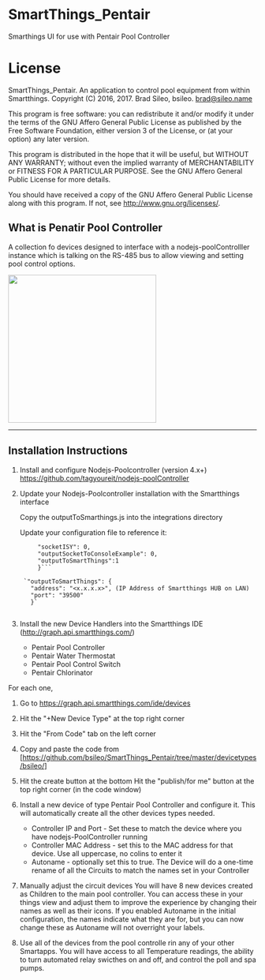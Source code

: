 # SmartThings_Pentair
Smarthings UI for use with Pentair Pool Controller

# License

SmartThings_Pentair.  An application to control pool equipment from within Smartthings.
Copyright (C) 2016, 2017.  Brad Sileo, bsileo.  brad@sileo.name

This program is free software: you can redistribute it and/or modify
it under the terms of the GNU Affero General Public License as
published by the Free Software Foundation, either version 3 of the
License, or (at your option) any later version.

This program is distributed in the hope that it will be useful,
but WITHOUT ANY WARRANTY; without even the implied warranty of
MERCHANTABILITY or FITNESS FOR A PARTICULAR PURPOSE.  See the
GNU Affero General Public License for more details.

You should have received a copy of the GNU Affero General Public License
along with this program.  If not, see <http://www.gnu.org/licenses/>.


## What is Penatir Pool Controller
A collection fo devices designed to interface with a nodejs-poolControlller instance which is talking on the RS-485 bus to allow viewing and setting pool control options. 


<img src="https://github.com/bsileo/SmartThings_Pentair/blob/master/SmartthingsPoolControlScreenshot.png" height="300">

***

## Installation Instructions

1. Install and configure Nodejs-Poolcontroller (version 4.x+)
          https://github.com/tagyoureit/nodejs-poolController
2. Update your Nodejs-Poolcontroller installation with the Smartthings interface

   Copy the outputToSmarthings.js into the integrations directory
   
   Update your configuration file to reference it:  
     
	 ```"integrations": {
          "socketISY": 0,
          "outputSocketToConsoleExample": 0,
		  "outputToSmartThings":1
          }```

      `"outputToSmartThings": {
		"address": "<x.x.x.x>", (IP Address of Smartthings HUB on LAN)
		"port": "39500"
	    }`
		 

3. Install the new Device Handlers into the Smartthings IDE (http://graph.api.smartthings.com/)
   - Pentair Pool Controller
   - Pentair Water Thermostat
   - Pentair Pool Control Switch
   - Pentair Chlorinator
   
For each one, 

1. Go to https://graph.api.smartthings.com/ide/devices
2. Hit the "+New Device Type" at the top right corner
3. Hit the "From Code" tab on the left corner
4. Copy and paste the code from [https://github.com/bsileo/SmartThings_Pentair/tree/master/devicetypes/bsileo/]
5. Hit the create button at the bottom
  Hit the "publish/for me" button at the top right corner (in the code window)

6. Install a new device of type Pentair Pool Controller and configure it. This will automatically create all the other devices types needed.    
    - Controller IP and Port - Set these to match the device where you have nodejs-PoolController running
	- Controller MAC Address - set this to the MAC address for that device. Use all uppercase, no colins to enter it
	- Autoname - optionally set this to true. The Device will do a one-time rename of all the Circuits to match the names set in your Controller

7. Manually adjust the circuit devices
    You will have 8 new devices created as Children to the main pool controller. You can access these in your things view and adjust them to improve the experience by changing their names as well as their icons. If you enabled Autoname in the initial configuration, the names indicate what they are for, but you can now change these as Autoname will not overright your labels.
	
8. Use all of the devices from the pool controlle rin any of your other Smartapps. You will have access to all Temperature readings, the ability to turn automated relay swicthes on and off, and control the poll and spa pumps. 